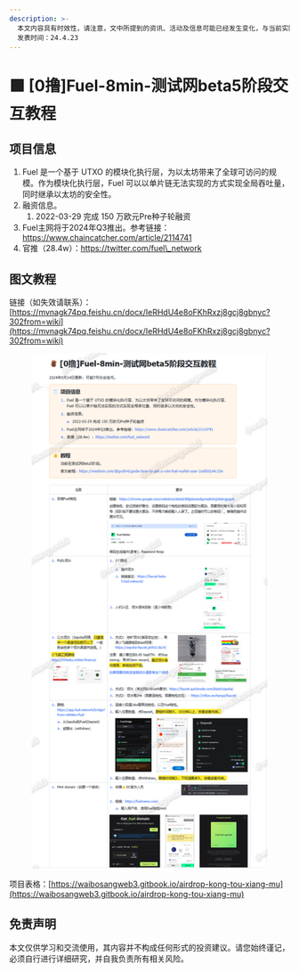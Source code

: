 ```yaml
---
description: >-
  本文内容具有时效性，请注意，文中所提到的资讯、活动及信息可能已经发生变化，与当前实际情况有所不同。我们建议您在做出任何决策之前，始终进行自主研究和验证。
  发表时间：24.4.23
---
```


# 🟩 \[0撸]Fuel-8min-测试网beta5阶段交互教程

## **项目信息**

1. Fuel 是一个基于 UTXO 的模块化执行层，为以太坊带来了全球可访问的规模。作为模块化执行层，Fuel 可以以单片链无法实现的方式实现全局吞吐量，同时继承以太坊的安全性。
2. 融资信息。
   1. 2022-03-29 完成 150 万欧元Pre种子轮融资
3. Fuel主网将于2024年Q3推出。参考链接：https://www.chaincatcher.com/article/2114741
4. 官推（28.4w）：https://twitter.com/fuel\_network

## 图文教程

链接（如失效请联系）：[https://mvnagk74pq.feishu.cn/docx/IeRHdU4e8oFKhRxzj8gcj8gbnyc?302from=wiki](https://mvnagk74pq.feishu.cn/docx/IeRHdU4e8oFKhRxzj8gcj8gbnyc?302from=wiki)

<figure><img src="../.gitbook/assets/image (498).png" alt=""><figcaption></figcaption></figure>

项目表格：[https://waibosangweb3.gitbook.io/airdrop-kong-tou-xiang-mu](https://waibosangweb3.gitbook.io/airdrop-kong-tou-xiang-mu)

## 免责声明 <a href="#mian-ze-sheng-ming" id="mian-ze-sheng-ming"></a>

本文仅供学习和交流使用，其内容并不构成任何形式的投资建议。请您始终谨记，必须自行进行详细研究，并自我负责所有相关风险。
